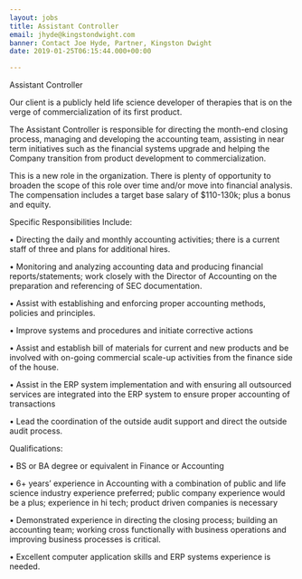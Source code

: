 ```yaml
---
layout: jobs
title: Assistant Controller
email: jhyde@kingstondwight.com
banner: Contact Joe Hyde, Partner, Kingston Dwight
date: 2019-01-25T06:15:44.000+00:00

---
```

Assistant Controller

Our client is a publicly held life science developer of therapies that is on the verge of commercialization of its first product. 

The Assistant Controller is responsible for directing the month-end closing process, managing and developing the accounting team, assisting in near term initiatives such as the financial systems upgrade and helping the Company transition from product development to commercialization.

This is a new role in the organization. There is plenty of opportunity to broaden the scope of this role over time and/or move into financial analysis. The compensation includes a target base salary of $110-130k; plus a bonus and equity.

Specific Responsibilities Include:

•	Directing the daily and monthly accounting activities; there is a current staff of three and plans for additional hires.

•	Monitoring and analyzing accounting data and producing financial reports/statements; work closely with the Director of Accounting on the preparation and referencing of SEC documentation.

•	Assist with establishing and enforcing proper accounting methods, policies and principles.

•	Improve systems and procedures and initiate corrective actions

•	Assist and establish bill of materials for current and new products and be involved with on-going commercial scale-up activities from the finance side of the house.

•	Assist in the ERP system implementation and with ensuring all outsourced services are integrated into the ERP system to ensure proper accounting of transactions

•	Lead the coordination of the outside audit support and direct the outside audit process.

Qualifications: 

•	BS or BA degree or equivalent in Finance or Accounting

•	6+ years’ experience in Accounting with a combination of public and life science industry experience preferred; public company experience would be a plus;  experience in hi tech; product driven companies is necessary

•	Demonstrated experience in directing the closing process; building an accounting team; working cross functionally with business operations and improving business processes is critical.

•	Excellent computer application skills and ERP systems experience is needed.